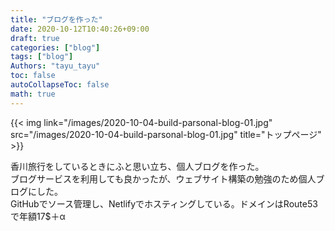 ```yaml
---
title: "ブログを作った"
date: 2020-10-12T10:40:26+09:00
draft: true
categories: ["blog"]
tags: ["blog"]
Authors: "tayu_tayu"
toc: false
autoCollapseToc: false
math: true
---
```

{{< img link="/images/2020-10-04-build-parsonal-blog-01.jpg" src="/images/2020-10-04-build-parsonal-blog-01.jpg" title="トップページ" >}}

香川旅行をしているときにふと思い立ち、個人ブログを作った。  
ブログサービスを利用しても良かったが、ウェブサイト構築の勉強のため個人ブログにした。  
GitHubでソース管理し、Netlifyでホスティングしている。ドメインはRoute53で年額17$＋α
